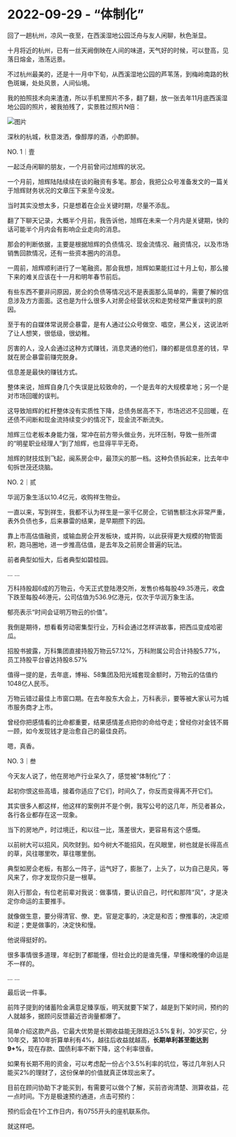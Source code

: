 # 2022-09-29 - “体制化”

回了一趟杭州，凉风一夜至，在西溪湿地公园泛舟与友人闲聊，秋色渐显。

十月将近的杭州，已有一丝天阙倒映在人间的味道，天气好的时候，可以登高，见落日熔金，浩荡远景。

不过杭州最美的，还是十一月中下旬，从西溪湿地公园的芦苇荡，到梅岭南路的秋色斑斓，处处风景，人间仙境。

我的拍照技术向来渣渣，所以手机里照片不多，翻了翻，放一张去年11月底西溪湿地公园的照片，被我拍残了，实景胜过照片N倍：

![图片](https://mmbiz.qpic.cn/mmbiz_jpg/11MRJ9lllc1nhsuiayCCd5Smm321nKPbtLJMicIyjUTvLlwqyFQRl7Jj0icKSiaqQ2eew7WykMkVrfnj7mia7XBOEGw/640?wx_fmt=jpeg&tp=webp&wxfrom=5&wx_lazy=1)

深秋的杭城，秋意泼洒，像醇厚的酒，小酌即醉。

NO. 1｜壹

一起泛舟闲聊的朋友，一个月前曾问过旭辉的状况。

一个月前，旭辉陆陆续续在谈的融资有多笔。那会，我把公众号准备发文的一篇关于旭辉财务状况的文章压下来至今没发。

当时其实没想太多，只是想着在企业关键时期，尽量不添乱。

翻了下聊天记录，大概半个月前，我告诉他，旭辉在未来一个月内是关键期，快的话可能半个月内会有影响企业走向的消息。

那会的判断依据，主要是根据旭辉的负债情况、现金流情况、融资情况，以及市场销售回款情况，还有一些资本圈内的消息。

一周前，旭辉顺利进行了一笔融资。那会我想，旭辉如果能扛过十月上旬，那么接下来的难关应该在十一月和明年春节前后。

有些东西不要非问原因，房企的负债等情况远不是表面那么简单的，需要了解的信息涉及方方面面。这也是为什么很多人对房企经营状况和走势经常严重误判的原因。

至于有的自媒体常说房企暴雷，是有人通过公众号做空、唱空，黑公关，这说法听了让人想笑，很低级，很幼稚。

厉害的人，没人会通过这种方式赚钱，消息灵通的他们，赚的都是信息差的钱，早就在房企暴雷前赚完脱身。

信息差是最快的赚钱方式。

整体来说，旭辉自身几个失误是比较致命的，一个是去年的大规模拿地；另一个是对市场回暖的误判。

这导致旭辉的杠杆整体没有实质性下降，总债务居高不下，市场迟迟不见回暖，在还债不间断和现金流持续变少的情况下，现金流不断流失。

旭辉三位老板本身能力强，常冲在前方带头做业务，光环压制，导致一些所谓的“明星职业经理人”到了旭辉，也显得平平无奇。

旭辉的财技炫到飞起，闽系房企中，最顶尖的那一档。这种负债拆起来，比去年中旬拆世茂还烧脑。

NO. 2｜贰

华润万象生活以10.4亿元，收购祥生物业。

一直以来，写到祥生，我都不认为祥生是一家千亿房企，它销售额注水非常严重，表外负债也多，后来暴雷的结果，是早期攒下的因。

靠上市高估值融资，或输血房企开发板块，或并购，以此获得更大规模的物管面积，跑马圈地，进一步推高估值，是去年及之前房企普遍的玩法。

前者典型如恒大，后者典型如碧桂园。

... ...

万科持股超6成的万物云，今天正式登陆港交所，发售价格每股49.35港元，收盘下跌至每股46港元，公司估值为536.9亿港元，仅次于华润万象生活。

郁亮表示“时间会证明万物云的价值”。

我倒是期待，想看看劳动密集型行业，万科会通过怎样讲故事，把西瓜变成哈密瓜。

招股书披露，万科集团直接持股万物云57.12%，万科附属公司合计持股5.77%，员工持股平台睿达持股8.57%

值得一提的是，去年底，博裕、58集团及阳光城套现金额时，万物云的估值约1048亿人民币。

万物云错过最佳上市窗口期。在去年股东大会上，万科表示，要等被大家认可为城市服务商才上市。

曾经你把感情看的比命都重要，结果感情差点把你的命给夺走；曾经你对金钱不屑一顾，如今发现钱才是治愈自己的最佳良药。

嗯，真香。

NO. 3｜叁

今天友人说了，他在房地产行业呆久了，感觉被“体制化”了：

起初你恨这些高墙，接着你适应了它们，时间久了，你反而变得离不开它们。

其实很多人都这样，他这样的案例并不是个例，我写公号的这几年，所见者甚众，各行各业都存在这一现象。

当下的房地产，时过境迁，和以往一比，落差很大，更容易有这个感慨。

以前树大可以招风，风吹财到。如今树大不能招风，在风眼里，树也就是长得高点的草，风往哪里吹，草往哪里倒。

典型如房企老板，有那么一阵子，运气好了，膨胀了，上头了，以为自己是风，等风来了，你才发现你只是一根草。

刚入行那会，有位老前辈对我说：做事情，要认识自己，时代和那阵“风”，才是决定你命运的主要推手。

就像做生意，要分得清官、僚、吏。官是定事的，决定是和否；僚推事的，决定顺和逆；吏是做事的，决定快和慢。

他说得挺好的。

很多事情很多道理，年纪到了都能懂，但社会比的是谁先懂，早懂和晚懂的命运是不一样的。

... ...

最后说一件事。

前阵子提到的储蓄险金满意足臻享版，明天就要下架了，越是到下架时间，预约的人就越多，据顾问反馈最近咨询量都爆了。

简单介绍这款产品，它最大优势是长期收益能无限趋近3.5%复利，30岁买它，分10年交，第10年折算单利有4%，越往后收益就越高，**长期单利甚至能达到9+%**，现在存款、国债利率不断下降，这个利率很香。

如果有长期不用的资金，可以考虑配一份占个3.5%利率的坑位，等过几年别人只能买2%的理财了，这份保单的价值就真正体现出来了。

目前在顾问协助下才能买到，有需要可以做个了解，买前咨询清楚、测算收益，花一点时间。下方是极速预约通道，点击可预约：

预约后会在1个工作日内，有0755开头的座机联系你。

就这样吧。